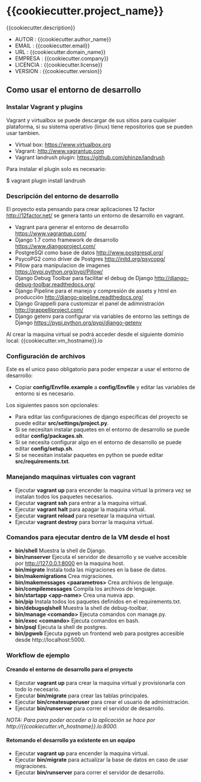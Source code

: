 # {{cookiecutter.project_name}} #

{{cookiecutter.description}}

- AUTOR       :   {{cookiecutter.author_name}}
- EMAIL       :   {{cookiecutter.email}}
- URL         :   {{cookiecutter.domain_name}}
- EMPRESA     :   {{cookiecutter.company}}
- LICENCIA    :   {{cookiecutter.license}}
- VERSION     :   {{cookiecutter.version}}


## Como usar el entorno de desarrollo ##

### Instalar Vagrant y plugins ###

Vagrant y virtualbox se puede descargar de sus sitios para cualquier plataforma, si su sistema operativo (linux) tiene repositorios
que se pueden usar tambien.

- Virtual box: https://www.virtualbox.org
- Vagrant: http://www.vagrantup.com
- Vagrant landrush plugin: https://github.com/phinze/landrush

Para instalar el plugin solo es necesario:

  $ vagrant plugin install landrush

### Descripción del entorno de desarrollo ###

El proyecto esta pensando para crear aplicaciones 12 factor http://12factor.net/ se genera tanto un entorno de desarrollo en vagrant.

- Vagrant para generar el entorno de desarrollo https://www.vagrantup.com/
- Django 1.7 como framework de desarrollo https://www.djangoproject.com/
- PostgreSQl como base de datos http://www.postgresql.org/
- PsycoPG2 como driver de Postgres http://initd.org/psycopg/
- Pillow para manipulacion de imagenes https://pypi.python.org/pypi/Pillow/
- Django Debug Toolbar para facilitar el debug de Django http://django-debug-toolbar.readthedocs.org/
- Django Pipeline para el manejo y compresión de assets y html en producción http://django-pipeline.readthedocs.org/
- Django Grappelli para customizar el panel de adimnistración http://grappelliproject.com/
- Django getenv para configurar via variables de entorno las settings de Django https://pypi.python.org/pypi/django-getenv

Al crear la maquina virtual se podrá acceder desde el siguiente dominio local: {{cookiecutter.vm_hostname}}.lo

### Configuración de archivos  ###

Este es el unico paso obligatorio para poder empezar a usar el entorno de desarrollo:

- Copiar __config/Envfile.example__ a __config/Envfile__ y editar las variables de entorno si es necesario.

Los siguientes pasos son opcionales:

- Para editar las configuraciones de django especificas del proyecto se puede editar __src/settings/project.py__.
- Si se necesitan instalar paquetes en el entorno de desarrollo se puede editar __config/packages.sh__.
- Si se necesita configurar algo en el entorno de desarrollo se puede editar __config/setup.sh__.
- Si se necesitan instalar paquetes en python se puede editar __src/requirements.txt__.

### Manejando maquinas virtuales con vagrant ###

- Ejecutar __vagrant up__ para encender la maquina virtual la primera vez se instalan todos los paquetes necesarios.
- Ejecutar __vagrant ssh__ para entrar a la maquina virtual.
- Ejecutar __vagrant halt__ para apagar la maquina virtual.
- Ejecutar __vagrant reload__ para resetear la maquina virtual.
- Ejecutar __vagrant destroy__ para borrar la maquina virtual.

### Comandos para ejecutar dentro de la VM desde el host ###

- __bin/shell__ Muestra la shell de Django.
- __bin/runserver__ Ejecuta el servidor de desarrollo y se vuelve accesible por http://127.0.0.1:8000 en la maquina host.
- __bin/migrate__ Instala toda las migraciones en la base de datos.
- __bin/makemigrations__ Crea migraciones.
- __bin/makemessages \<paarametros\>__ Crea archivos de lenguaje.
- __bin/compilemessages__ Compila los archivos de lenguaje.
- __bin/startapp \<app-name\>__ Crea una nueva app.
- __bin/pip__ Instala todos los paquetes definidos en el requirements.txt.
- __bin/debugsqlshell__ Muestra la shell de debug-toolbar.
- __bin/manage \<comando\>__ Ejecuta comandos con manage.py.
- __bin/exec \<comando\>__ Ejecuta comandos en bash.
- __bin/psql__ Ejecuta la shell de postgres.
- __bin/pgweb__ Ejecuta pgweb un frontend web para postgres accesible desde http://localhost:5000.

### Workflow de ejemplo ###

#### Creando el entorno de desarrollo para el proyecto ####

- Ejecutar __vagrant up__ para crear la maquina virtual y provisionarla con todo lo necesario.
- Ejecutar __bin/migrate__ para crear las tablas principales.
- Ejecutar __bin/createsuperuser__ para crear el usuario de administración.
- Ejecutar __bin/runserver__ para correr el servidor de desarrollo.

*NOTA: Para para poder acceder a la aplicación se hace por http://{{cookiecutter.vh_hostname}}.lo:8000.*

#### Retomando el desarrollo ya existente en un equipo ####

- Ejecutar __vagrant up__ para encender la maquina virtual.
- Ejecutar __bin/migrate__ para actualizar la base de datos en caso de usar migraciones.
- Ejecutar __bin/runserver__ para correr el servidor de desarrollo.

